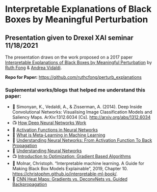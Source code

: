 # Interpretable Explanations of Black Boxes by Meaningful Perturbation
## Presentation given to Drexel XAI seminar 11/18/2021

The presentation draws on the work proposed on a 2017 paper [Interpretable Explanations of Black Boxes by Meaningful Perturbation](https://arxiv.org/pdf/1704.03296.pdf) by [Ruth Fong](https://ruthcfong.github.io/) & [Andrea Vidaldi](https://www.robots.ox.ac.uk/~vedaldi/).  

**Repo for Paper:** https://github.com/ruthcfong/perturb_explanations 

### Suplemental works/blogs that helped me understand this paper: 

* 📖 Simonyan, K., Vedaldi, A., & Zisserman, A. (2014). Deep Inside Convolutional Networks: Visualising Image Classification Models and Saliency Maps. ArXiv:1312.6034 [Cs]. http://arxiv.org/abs/1312.6034
* 📺 [How Deep Neural Networks Work](https://www.youtube.com/watch?v=ILsA4nyG7I0&t=1433s)
* 📝 [Activation Functions in Neural Networks](https://towardsdatascience.com/activation-functions-neural-networks-1cbd9f8d91d6)
* 📝 [What is Meta-Learning in Machine Learning](https://machinelearningmastery.com/meta-learning-in-machine-learning/)
* 📝 [Understanding Neural Networks: From Activation Function To Back Propagation](https://medium.com/fintechexplained/neural-networks-activation-function-to-back-propagation-understanding-neural-networks-bdd036c3f29f)
* 📝 [Understanding Neural Networks](https://towardsdatascience.com/understanding-neural-networks-19020b758230)
* 📺 [Introduction to Optimization: Gradient Based Algorithms](https://www.youtube.com/watch?v=n-Y0SDSOfUI)
* 📘 Molnar, Christoph. “Interpretable machine learning. A Guide for Making Black Box Models Explainable”, 2019, Chapter 10. https://christophm.github.io/interpretable-ml-book/.
* 📝 [CNN Heat Maps: Gradients vs. DeconvNets vs. Guided Backpropagation](https://glassboxmedicine.com/2019/10/06/cnn-heat-maps-gradients-vs-deconvnets-vs-guided-backpropagation/#:~:text=In%20DeconvNets%2C%20at%20ReLUs%20only,backpropagation%2C%20except%20at%20the%20ReLUs.)
